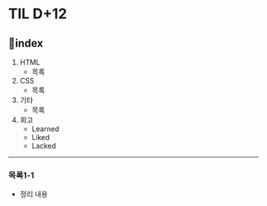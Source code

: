 # TIL D+12

## 📌index
1. HTML
   - 목록
2. CSS
   - 목록
3. 기타
   - 목록
4. 회고
   - Learned
   - Liked
   - Lacked
  
  <hr>

  ### 목록1-1
   -  정리 내용


